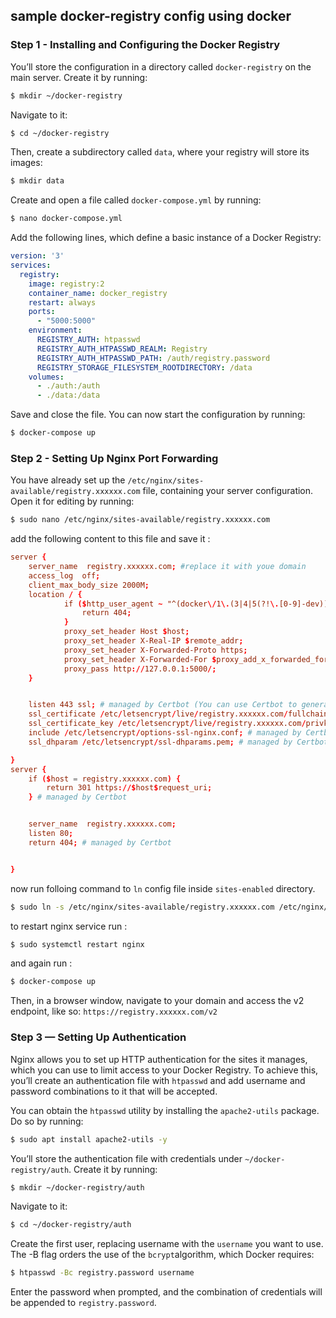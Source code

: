 ## sample docker-registry config using docker
### Step 1 - Installing and Configuring the Docker Registry
You’ll store the configuration in a directory called ```docker-registry``` on the main server. Create it by running:
```bash
$ mkdir ~/docker-registry
```
Navigate to it:
```bash
$ cd ~/docker-registry
```
Then, create a subdirectory called ```data```, where your registry will store its images:
```bash
$ mkdir data
```
Create and open a file called ```docker-compose.yml``` by running:
```bash
$ nano docker-compose.yml
```
Add the following lines, which define a basic instance of a Docker Registry:
```yml
version: '3'
services:
  registry:
    image: registry:2
    container_name: docker_registry
    restart: always
    ports:
      - "5000:5000"
    environment:
      REGISTRY_AUTH: htpasswd
      REGISTRY_AUTH_HTPASSWD_REALM: Registry
      REGISTRY_AUTH_HTPASSWD_PATH: /auth/registry.password
      REGISTRY_STORAGE_FILESYSTEM_ROOTDIRECTORY: /data
    volumes:
      - ./auth:/auth
      - ./data:/data
```
Save and close the file.
You can now start the configuration by running:
```bash
$ docker-compose up
```
### Step 2 - Setting Up Nginx Port Forwarding
You have already set up the ```/etc/nginx/sites-available/registry.xxxxxx.com``` file, containing your server configuration. Open it for editing by running:
```bash
$ sudo nano /etc/nginx/sites-available/registry.xxxxxx.com
```
add the following content to this file and save it :
```conf
server {
    server_name  registry.xxxxxx.com; #replace it with youe domain
    access_log  off;
    client_max_body_size 2000M;
    location / {
            if ($http_user_agent ~ "^(docker\/1\.(3|4|5(?!\.[0-9]-dev))|Go ).*$" ) {
                return 404;
            }
            proxy_set_header Host $host;
            proxy_set_header X-Real-IP $remote_addr;
            proxy_set_header X-Forwarded-Proto https;
            proxy_set_header X-Forwarded-For $proxy_add_x_forwarded_for;
            proxy_pass http://127.0.0.1:5000/;
    }


    listen 443 ssl; # managed by Certbot (You can use Certbot to generage ssl sign files)
    ssl_certificate /etc/letsencrypt/live/registry.xxxxxx.com/fullchain.pem; # managed by Certbot
    ssl_certificate_key /etc/letsencrypt/live/registry.xxxxxx.com/privkey.pem; # managed by Certbot
    include /etc/letsencrypt/options-ssl-nginx.conf; # managed by Certbot
    ssl_dhparam /etc/letsencrypt/ssl-dhparams.pem; # managed by Certbot

}
server {
    if ($host = registry.xxxxxx.com) {
        return 301 https://$host$request_uri;
    } # managed by Certbot


    server_name  registry.xxxxxx.com;
    listen 80;
    return 404; # managed by Certbot


}
```
now run folloing command to ```ln``` config file inside ```sites-enabled``` directory.
```bash
$ sudo ln -s /etc/nginx/sites-available/registry.xxxxxx.com /etc/nginx/sites-enabled/
```
to restart nginx service run : 
```bash
$ sudo systemctl restart nginx
```
and again run : 
```bash
$ docker-compose up
```
Then, in a browser window, navigate to your domain and access the v2 endpoint, like so:
```https://registry.xxxxxx.com/v2```
### Step 3 — Setting Up Authentication
Nginx allows you to set up HTTP authentication for the sites it manages, which you can use to limit access to your Docker Registry. To achieve this, you’ll create an authentication file with ```htpasswd``` and add username and password combinations to it that will be accepted.

You can obtain the ```htpasswd``` utility by installing the ```apache2-utils``` package. Do so by running:
```bash
$ sudo apt install apache2-utils -y
```
You’ll store the authentication file with credentials under ```~/docker-registry/auth```. Create it by running:
```bash
$ mkdir ~/docker-registry/auth
```
Navigate to it:
```bash
$ cd ~/docker-registry/auth
```
Create the first user, replacing username with the ```username``` you want to use. The -B flag orders the use of the ```bcrypt```algorithm, which Docker requires:
```bash
$ htpasswd -Bc registry.password username
```
Enter the password when prompted, and the combination of credentials will be appended to ```registry.password```.
